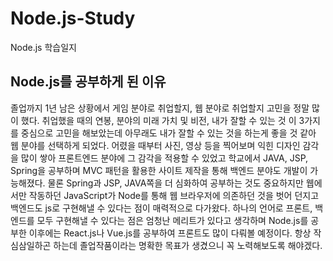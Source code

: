 # Node.js-Study
Node.js 학습일지

## Node.js를 공부하게 된 이유
졸업까지 1년 남은 상황에서 게임 분야로 취업할지, 웹 분야로 취업할지 고민을 정말 많이 했다. 취업했을 때의 연봉, 분야의 미래 가치 및 비전, 내가 잘할 수 있는 것 이 3가지를 중심으로 고민을 해보았는데 아무래도 내가 잘할 수 있는 것을 하는게 좋을 것 같아 웹 분야를 선택하게 되었다. 어렸을 때부터 사진, 영상 등을 찍어보며 익힌 디자인 감각을 많이 쌓아 프론트엔드 분야에 그 감각을 적용할 수 있었고 학교에서 JAVA, JSP, Spring을 공부하며 MVC 패턴을 활용한 사이트 제작을 통해 백엔드 분야도 개발이 가능해졌다. 물론 Spring과 JSP, JAVA쪽을 더 심화하여 공부하는 것도 중요하지만 웹에서만 작동하던 JavaScript가 Node를 통해 웹 브라우저에 의존하던 것을 벗어 던지고 백엔드도 js로 구현해낼 수 있다는 점이 매력적으로 다가왔다. 하나의 언어로 프론트, 백엔드를 모두 구현해낼 수 있다는 점은 엄청난 메리트가 있다고 생각하며 Node.js를 공부한 이후에는 React.js나 Vue.js를 공부하여 프론트도 많이 다뤄볼 예정이다. 항상 작심삼일하곤 하는데 졸업작품이라는 명확한 목표가 생겼으니 꼭 노력해보도록 해야겠다.
